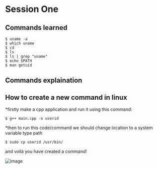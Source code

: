 # Session One
## Commands learned
```
$ uname -a
$ which uname
$ cd
$ ls
$ ls | grep "uname"
$ echo $PATH
$ man getuid
```
## Commands explaination 
   

## How to create a new command in linux
  *firstly make a cpp application and run it using this command:
```
$ g++ main.cpp -o userid
```
  *then to run this code/command we should change location to a system variable type path 
```
$ sudo cp userid /usr/bin/
```
  and voilà you have created a command!
  
![image](https://github.com/Reemaa828/Linux_11_5/assets/112731236/59ffa8a3-3fa0-4a8b-84b5-ed785d30c9d8)



